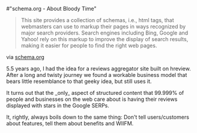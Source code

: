 #"schema.org - About Bloody Time"


 <div class="posterous_bookmarklet_entry">
 <blockquote class="posterous_medium_quote">This site provides a collection of schemas, i.e., html tags, that
 webmasters can use to markup their pages in ways recognized by major 
 search providers. Search engines including Bing, Google and Yahoo!
 rely on this markup to improve the display of search results, 
 making it easier for people to find the right web pages.</blockquote>

<div class="posterous_quote_citation">via <a href="http://schema.org/">schema.org</a></div>
 <p>5.5 years ago, I had the idea for a reviews aggregator site built on hreview. After a long and twisty journey we found a workable business model that bears little resemblance to that geeky idea, but still uses it.
</p><p>It turns out that the _only_ aspect of structured content that 99.999% of people and businesses on the web care about is having their reviews displayed with stars in the Google SERPs.
</p><p>It, rightly, always boils down to the same thing: Don't tell users/customers about features, tell them about benefits and WIIFM.</p></div>
 